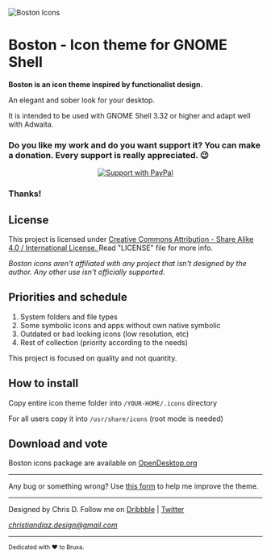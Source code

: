![Boston Icons](https://github.com/heychrisd/Boston-Icons/blob/master/Boston-Icons-Preview.png)

# Boston - Icon theme for GNOME Shell

**Boston is an icon theme inspired by functionalist design.**

An elegant and sober look for your desktop.

It is intended to be used with GNOME Shell 3.32 or higher and adapt well with Adwaita.

### Do you like my work and do you want support it? You can make a donation. Every support is really appreciated. :wink:

<p align="center">
  <a href="https://www.paypal.me/ChrisDiaz" target="_blank"><img src="https://uc391430add89df11e44b4e562b3.previews.dropboxusercontent.com/p/thumb/AAYuNHqb7eIP3kBoohyWS-xnFV6uF09XGYwlrUKfRpkeBxdRCQt3kGrzpela7RXUZZ744lxZ5EE-ARG6VetOrDNkBFMmkttkCYGu1sFzUKj4rrSX7JYeMh9DMqsx8ClTNcXhJ1SKz2APg2ZCupGEDms0ENJGLCG2CUKH7ZR-z1hAsU-snSWUkQolGNbfBaGmbWqj_ajpB7abSM8XqZPz2PjdwX7ZVS1Lb2Uu9-6_Vu4cugEP9h-erSDtXcAx-oNg1zTYBdLCIncm5J6RielW_Dl0AF3YTYoS8KvsFzUT7FZsQSr3Zdfl9jG0rgTLG4wAedx49QmfEeBpBi3Pdq_qSUnW/p.png?size=2048x1536&size_mode=3" title="Support with PayPal"></a>
</p>
 
### Thanks!

## License

This project is licensed under [Creative Commons Attribution - Share Alike 4.0 / International License. ](https://creativecommons.org/licenses/by-sa/4.0/legalcode)
Read "LICENSE" file for more info.

*Boston icons aren't affiliated with any project that isn't designed by the author.
Any other use isn't officially supported.*

## Priorities and schedule

1. System folders and file types
2. Some symbolic icons and apps without own native symbolic
3. Outdated or bad looking icons (low resolution, etc)
4. Rest of collection (priority according to the needs)

This project is focused on quality and not quantity.

## How to install

Copy entire icon theme folder into `/YOUR-HOME/.icons` directory

For all users copy it into `/usr/share/icons` (root mode is needed)

## Download and vote

Boston icons package are available on [OpenDesktop.org](https://www.opendesktop.org/p/1012402/)

---

Any bug or something wrong? Use [this form](https://goo.gl/forms/dMcFc2rMjI0fhFxu2) to help me improve the theme.

---

Designed by Chris D. Follow me on [Dribbble](https://dribbble.com/chrisdiaz) | [Twitter](https://twitter.com/hey_chris_d)

*christiandiaz.design@gmail.com*

---

<sub>Dedicated with :heart: to Bruxa.<sub>

